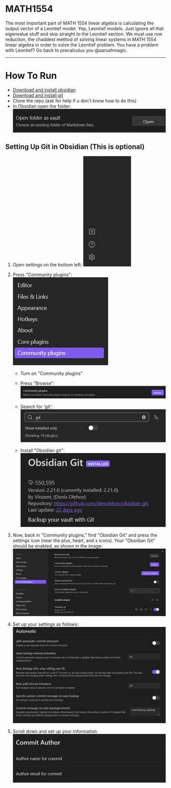# MATH1554


The most important part of MATH 1554 linear algebra is calculating the output vector of a Leontief model. Yep, Leontief models. Just ignore all that eigenvalue stuff and skip straight to the Leontief section. We must use row reduction, the chaddest method of solving linear systems in MATH 1554 linear algebra in order to solve the Leontief problem. You have a problem with Leontief? Go back to precalculus you @aarushmagic.
 
***
# How To Run

- [Download and install obsidian](https://obsidian.md/download) 
- [Download and install git](https://git-scm.com/downloads) 
- Clone the repo (ask for help if u don't know how to do this)
- In Obsidian open the folder: ![](README%20pics/Pasted%20image%2020230822122443.png)
## Setting Up Git in Obsidian (This is optional)

1. Open settings on the bottom left:
   ![](README%20pics/Pasted%20image%2020230822122625.png)

2. Press "Community plugins":
   ![](README%20pics/Pasted%20image%2020230822122702.png)

   - Turn on "Community plugins"
   - Press "Browse":
     ![](README%20pics/Pasted%20image%2020230822122836.png)

   - Search for 'git':
     ![](README%20pics/Pasted%20image%2020230822123022.png)

   - Install "Obsidian git":
     ![](README%20pics/Pasted%20image%2020230822123102.png)

3. Now, back in "Community plugins," find "Obsidian Git" and press the settings icon (near the plus, heart, and x icons). Your "Obsidian Git" should be enabled, as shown in the image:
   ![](README%20pics/Pasted%20image%2020230822123207.png)

4. Set up your settings as follows:
   ![](README%20pics/Pasted%20image%2020230822123447.png)

5. Scroll down and set up your information:
   ![](README%20pics/Pasted%20image%2020230822123530.png)

